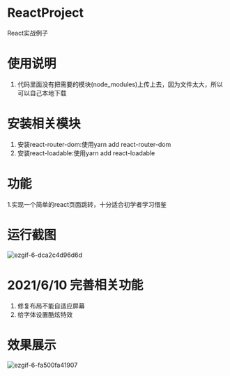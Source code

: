 # ReactProject
React实战例子
# 使用说明
1. 代码里面没有把需要的模块(node_modules)上传上去，因为文件太大，所以可以自己本地下载
# 安装相关模块
1. 安装react-router-dom:使用yarn add react-router-dom
2. 安装react-loadable:使用yarn add react-loadable
# 功能
1.实现一个简单的react页面跳转，十分适合初学者学习借鉴
# 运行截图
![ezgif-6-dca2c4d96d6d](https://user-images.githubusercontent.com/31495311/121135139-c9a22c00-c866-11eb-8aef-a44a3ef6c83e.gif)

# 2021/6/10 完善相关功能
1. 修复布局不能自适应屏幕
2. 给字体设置酷炫特效
# 效果展示
![ezgif-6-fa500fa41907](https://user-images.githubusercontent.com/31495311/121455428-09882100-c9d7-11eb-9286-ec5959d450e5.gif)






